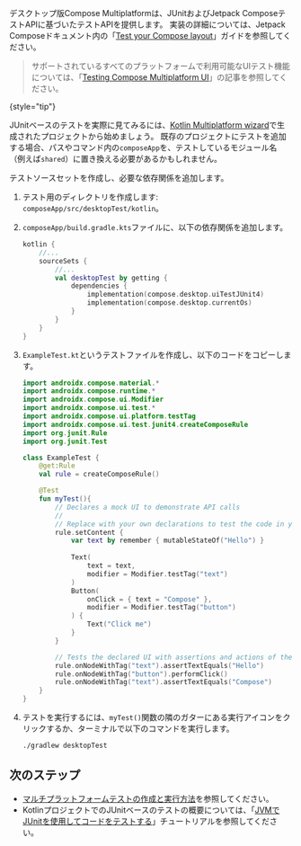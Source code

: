 [//]: # (title: Compose Multiplatform UI を JUnit でテストする)

デスクトップ版Compose Multiplatformは、JUnitおよびJetpack ComposeテストAPIに基づいたテストAPIを提供します。
実装の詳細については、Jetpack Composeドキュメント内の「[Test your Compose layout](https://developer.android.com/develop/ui/compose/testing)」ガイドを参照してください。

> サポートされているすべてのプラットフォームで利用可能なUIテスト機能については、「[Testing Compose Multiplatform UI](compose-test.md)」の記事を参照してください。
>
{style="tip"}

JUnitベースのテストを実際に見てみるには、[Kotlin Multiplatform wizard](https://kmp.jetbrains.com/)で生成されたプロジェクトから始めましょう。
既存のプロジェクトにテストを追加する場合、パスやコマンド内の`composeApp`を、テストしているモジュール名（例えば`shared`）に置き換える必要があるかもしれません。

テストソースセットを作成し、必要な依存関係を追加します。

1.  テスト用のディレクトリを作成します: `composeApp/src/desktopTest/kotlin`。
2.  `composeApp/build.gradle.kts`ファイルに、以下の依存関係を追加します。

    ```kotlin
    kotlin { 
        //...
        sourceSets { 
            //...
            val desktopTest by getting { 
                dependencies {
                    implementation(compose.desktop.uiTestJUnit4)
                    implementation(compose.desktop.currentOs)
                }
            }
        }
    }
    ```

3.  `ExampleTest.kt`というテストファイルを作成し、以下のコードをコピーします。

    ```kotlin
    import androidx.compose.material.*
    import androidx.compose.runtime.*
    import androidx.compose.ui.Modifier
    import androidx.compose.ui.test.*
    import androidx.compose.ui.platform.testTag
    import androidx.compose.ui.test.junit4.createComposeRule
    import org.junit.Rule
    import org.junit.Test
    
    class ExampleTest {
        @get:Rule
        val rule = createComposeRule()
    
        @Test
        fun myTest(){
            // Declares a mock UI to demonstrate API calls
            //
            // Replace with your own declarations to test the code in your project
            rule.setContent {
                var text by remember { mutableStateOf("Hello") }
   
                Text(
                    text = text,
                    modifier = Modifier.testTag("text")
                )
                Button(
                    onClick = { text = "Compose" },
                    modifier = Modifier.testTag("button")
                ) {
                    Text("Click me")
                }
            }
    
            // Tests the declared UI with assertions and actions of the JUnit-based testing API
            rule.onNodeWithTag("text").assertTextEquals("Hello")
            rule.onNodeWithTag("button").performClick()
            rule.onNodeWithTag("text").assertTextEquals("Compose")
        }
    }
    ```

4.  テストを実行するには、`myTest()`関数の隣のガターにある実行アイコンをクリックするか、ターミナルで以下のコマンドを実行します。

    ```shell
    ./gradlew desktopTest
    ```
    
## 次のステップ

*   [マルチプラットフォームテストの作成と実行方法](multiplatform-run-tests.md)を参照してください。
*   KotlinプロジェクトでのJUnitベースのテストの概要については、「[JVMでJUnitを使用してコードをテストする](https://kotlinlang.org/docs/jvm-test-using-junit.html)」チュートリアルを参照してください。